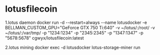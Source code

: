 # lotusfilecoin
1.lotus daemon 
docker run -d --restart=always --name lotusdocker -e BELLMAN_CUSTOM_GPU="GeForce GTX 750 Ti:640" -v ~/lotus/:/root/ -v ~/lotus/:/var/tmp/ -p "1234:1234"  -p "2345:2345" -p "1347:1347" -p "5678:5678" cgwyx/lotusfilecoin:latest

2.lotus mining
docker exec -d lotusdocker lotus-storage-miner run
